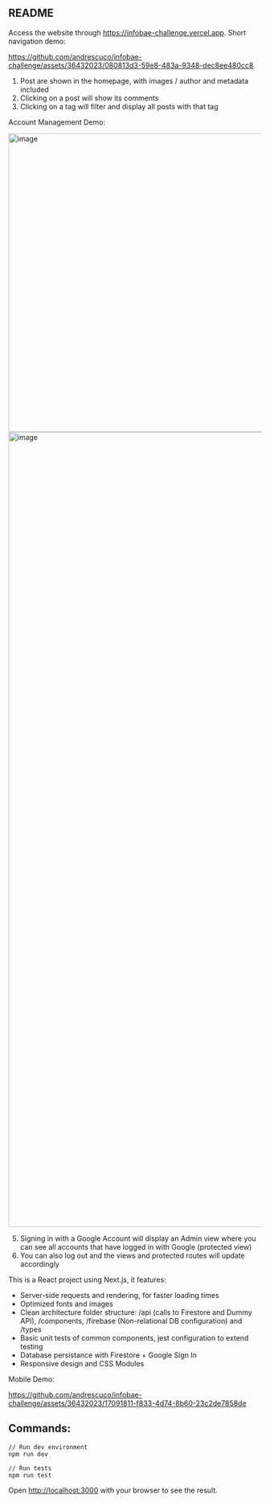 ## README

Access the website through https://infobae-challenge.vercel.app. Short navigation demo:

https://github.com/andrescuco/infobae-challenge/assets/36432023/080813d3-59e8-483a-9348-dec8ee480cc8

1. Post are shown in the homepage, with images / author and metadata included
2. Clicking on a post will show its comments
3. Clicking on a tag will filter and display all posts with that tag

Account Management Demo:

<img width="594" alt="image" src="https://github.com/andrescuco/infobae-challenge/assets/36432023/ca04376d-adc7-4fd8-b330-ce7f31a3a017">
<img width="1582" alt="image" src="https://github.com/andrescuco/infobae-challenge/assets/36432023/55900b76-0dd9-4f40-9a7a-8541fb1e00e9">

5. Signing in with a Google Account will display an Admin view where you can see
   all accounts that have logged in with Google (protected view)
6. You can also log out and the views and protected routes will update accordingly

This is a React project using Next.js, it features:

* Server-side requests and rendering, for faster loading times
* Optimized fonts and images
* Clean architecture folder structure: /api (calls to Firestore and Dummy API), /components, /firebase (Non-relational DB configuration) and /types
* Basic unit tests of common components, jest configuration to extend testing
* Database persistance with Firestore + Google Sign In
* Responsive design and CSS Modules

Mobile Demo:

https://github.com/andrescuco/infobae-challenge/assets/36432023/17091811-f833-4d74-8b60-23c2de7858de

## Commands:

```
// Run dev environment
npm run dev

// Run tests
npm run test
```

Open [http://localhost:3000](http://localhost:3000) with your browser to see the result.
